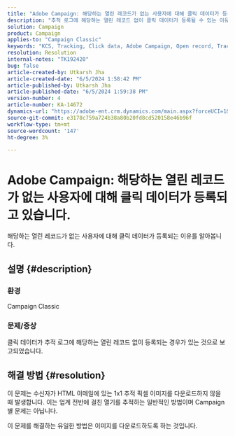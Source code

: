 ```yaml
---
title: "Adobe Campaign: 해당하는 열린 레코드가 없는 사용자에 대해 클릭 데이터가 등록되고 있습니다."
description: "추적 로그에 해당하는 열린 레코드 없이 클릭 데이터가 등록될 수 있는 이유를 알아봅니다."
solution: Campaign
product: Campaign
applies-to: "Campaign Classic"
keywords: "KCS, Tracking, Click data, Adobe Campaign, Open record, Tracking 열림"
resolution: Resolution
internal-notes: "TK192420"
bug: false
article-created-by: Utkarsh Jha
article-created-date: "6/5/2024 1:58:42 PM"
article-published-by: Utkarsh Jha
article-published-date: "6/5/2024 1:59:38 PM"
version-number: 4
article-number: KA-14672
dynamics-url: "https://adobe-ent.crm.dynamics.com/main.aspx?forceUCI=1&pagetype=entityrecord&etn=knowledgearticle&id=fa3d4cb4-4323-ef11-840a-000d3a37eaf2"
source-git-commit: e3178c759a724b38a80b20fd8cd520158e46b96f
workflow-type: tm+mt
source-wordcount: '147'
ht-degree: 3%

---
```


# Adobe Campaign: 해당하는 열린 레코드가 없는 사용자에 대해 클릭 데이터가 등록되고 있습니다.


해당하는 열린 레코드가 없는 사용자에 대해 클릭 데이터가 등록되는 이유를 알아봅니다.

## 설명 {#description}


### 환경

Campaign Classic

### 문제/증상

클릭 데이터가 추적 로그에 해당하는 열린 레코드 없이 등록되는 경우가 있는 것으로 보고되었습니다.


## 해결 방법 {#resolution}


이 문제는 수신자가 HTML 이메일에 있는 1x1 추적 픽셀 이미지를 다운로드하지 않을 때 발생합니다. 이는 업계 전반에 걸친 열기를 추적하는 일반적인 방법이며 Campaign별 문제는 아닙니다.

이 문제를 해결하는 유일한 방법은 이미지를 다운로드하도록 하는 것입니다.




